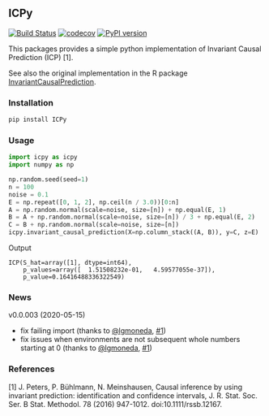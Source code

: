 ## ICPy
[![Build Status](https://travis-ci.org/jan-glx/ICPy.svg?branch=master)](https://travis-ci.org/jan-glx/ICPy) [![codecov](https://codecov.io/gh/jan-glx/ICPy/branch/master/graph/badge.svg)](https://codecov.io/gh/jan-glx/ICPy) [![PyPI version](https://badge.fury.io/py/ICPy.svg)](https://badge.fury.io/py/ICPy)

This packages provides a simple python implementation of Invariant Causal Prediction (ICP) [1].

See also the original implementation in the R package [InvariantCausalPrediction](https://cran.r-project.org/web/packages/InvariantCausalPrediction/index.html).
### Installation
``` bash
pip install ICPy
```
### Usage
``` python
import icpy as icpy
import numpy as np

np.random.seed(seed=1)
n = 100
noise = 0.1
E = np.repeat([0, 1, 2], np.ceil(n / 3.0))[0:n]
A = np.random.normal(scale=noise, size=[n]) + np.equal(E, 1)
B = A + np.random.normal(scale=noise, size=[n]) / 3 + np.equal(E, 2)
C = B + np.random.normal(scale=noise, size=[n])
icpy.invariant_causal_prediction(X=np.column_stack((A, B)), y=C, z=E)
```
Output

```
ICP(S_hat=array([1], dtype=int64), 
    p_values=array([  1.51508232e-01,   4.59577055e-37]), 
    p_value=0.16416488336322549)
```

### News
v0.0.003 (2020-05-15)
* fix failing import (thanks to [@lgmoneda](https://github.com/lgmoneda), [#1](https://github.com/jan-glx/ICPy/pull/1))
* fix issues when environments are not subsequent whole numbers starting at 0 (thanks to [@lgmoneda](https://github.com/lgmoneda), [#1](https://github.com/jan-glx/ICPy/pull/1))

### References
[1] J. Peters, P. Bühlmann, N. Meinshausen, Causal inference by using invariant prediction: identification and confidence intervals, J. R. Stat. Soc. Ser. B Stat. Methodol. 78 (2016) 947-1012. doi:10.1111/rssb.12167.
